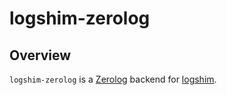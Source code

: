 # logshim-zerolog

## Overview

`logshim-zerolog` is a [Zerolog](https://github.com/rs/zerolog) backend for
[logshim](http://github.com/kjsanger/logshim).
